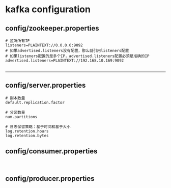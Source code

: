 
# kafka configuration

## config/zookeeper.properties
```properties
# 监听所有IP
listeners=PLAINTEXT://0.0.0.0:9092
# 如果advertised.listeners没有配置，那么就引用listeners配置
# 如果listeners配置的是多个IP，advertised.listeners配置必须是准确的IP
advertised.listeners=PLAINTEXT://192.168.10.169:9092


```
---
## config/server.properties
```properties
# 副本数量
default.replication.factor

# 分区数量
num.partitions

# 日志保留策略：基于时间和基于大小
log.retention.hours
log.retention.bytes
```


##  config/consumer.properties


```properties


```


##  config/producer.properties


```properties


```
